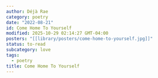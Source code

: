 ```yaml
---
author: Déjà Rae
category: poetry
date: "2022-08-21"
id: Come Home To Yourself
modified: 2025-10-29 02:14:27 GMT-04:00
posters: "[[library/posters/come-home-to-yourself.jpg]]"
status: to-read
subcategory: love
tags:
  - poetry
title: Come Home To Yourself
---
```

